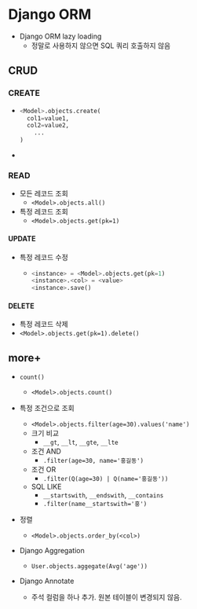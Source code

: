 # Django ORM

- Django ORM lazy loading
  - 정말로 사용하지 않으면 SQL 쿼리 호출하지 않음



## CRUD

### CREATE

- ```python
  <Model>.objects.create(
  	col1=value1,
  	col2=value2,
      ...
  )
  ```

- 

### READ

- 모든 레코드 조회
  - `<Model>.objects.all()`
- 특정 레코드 조회
  - `<Model>.objects.get(pk=1)`

#### UPDATE

- 특정 레코드 수정

  - ```python
    <instance> = <Model>.objects.get(pk=1)
    <instance>.<col> = <value>
    <instance>.save()
    ```

#### DELETE

- 특정 레코드 삭제
- `<Model>.objects.get(pk=1).delete()`



## more+

- `count()`
  - `<Model>.objects.count()`
- 특정 조건으로 조회
  - `<Model>.objects.filter(age=30).values('name')`
  - 크기 비교
    - `__gt`, `__lt`, `__gte`, `__lte`
  - 조건 AND
    - `.filter(age=30, name='홍길동')`
  - 조건 OR
    - `.filter(Q(age=30) | Q(name='홍길동'))`
  - SQL LIKE
    - `__startswith`, `__endswith`, `__contains`
    - `.filter(name__startswith='홍')`
- 정렬
  - `<Model>.objects.order_by(<col>)`
- Django Aggregation
  - `User.objects.aggegate(Avg('age'))`

- Django Annotate
  - 주석 컬럼을 하나 추가. 원본 테이블이 변경되지 않음.